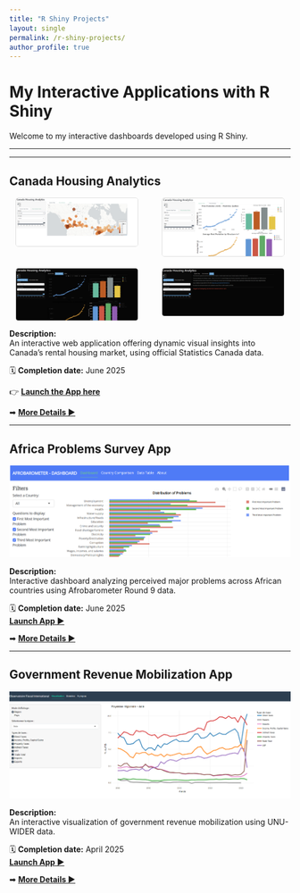 ```yaml
---
title: "R Shiny Projects"
layout: single
permalink: /r-shiny-projects/
author_profile: true
---
```


# My Interactive  Applications with R Shiny

Welcome to my interactive dashboards developed using R Shiny.

---
---

## Canada Housing Analytics

<div style="display: grid; grid-template-columns: repeat(2, 1fr); gap: 20px; justify-items: center;">

  <img src="/images/Housing%20ca/Housing%20cahousingcadash1.png" style="width: 90%; border: 1px solid #ddd; border-radius: 5px;">
  <img src="/images/Housing%20ca/Housing%20cahousingcadash2.png" style="width: 90%; border: 1px solid #ddd; border-radius: 5px;">
  <img src="/images/Housing%20ca/Housing%20cahousingcadash3.png" style="width: 90%; border: 1px solid #ddd; border-radius: 5px;">
  <img src="/images/Housing%20ca/Housing%20cahousingcadash4.png" style="width: 90%; border: 1px solid #ddd; border-radius: 5px;">

</div>

**Description:**  
An interactive web application offering dynamic visual insights into Canada’s rental housing market, using official Statistics Canada data.

🗓 **Completion date:** June 2025

👉 **[Launch the App here](https://abdoulwahid.shinyapps.io/Logement_ca/)**

➡ **[More Details ▶](/r-shiny-projects/canada-housing-analytics/)**

---

## Africa Problems Survey App

[![Africa Problems Survey App](/images/afro%20barometer/africa_problems.png)](https://abdoulwahid.shinyapps.io/africa-problems-survey/)

**Description:**  
Interactive dashboard analyzing perceived major problems across African countries using Afrobarometer Round 9 data.

🗓 **Completion date:** June 2025  
**[Launch App ▶](https://abdoulwahid.shinyapps.io/africa-problems-survey/)**

➡ **[More Details ▶](/r-shiny-projects/africa-problems-survey/)**

---

## Government Revenue Mobilization App

[![Government Revenue Shiny App](/images/Governement%20revenue%20source/R%20shinny%20web%20app%20screen%20shot.png)](https://abdoulwahid.shinyapps.io/taxdata/)

**Description:**  
An interactive visualization of government revenue mobilization using UNU-WIDER data.

🗓 **Completion date:** April 2025  
**[Launch App ▶](https://abdoulwahid.shinyapps.io/taxdata/)**

➡ **[More Details ▶](/r-shiny-projects/government-revenue-mobilization/)**
